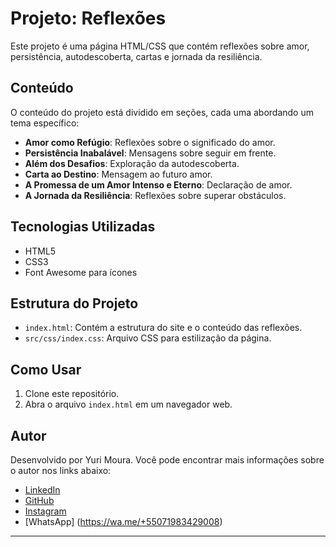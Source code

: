 # Projeto: Reflexões

Este projeto é uma página HTML/CSS que contém reflexões sobre amor, persistência, autodescoberta, cartas e jornada da resiliência.

## Conteúdo

O conteúdo do projeto está dividido em seções, cada uma abordando um tema específico:
- **Amor como Refúgio**: Reflexões sobre o significado do amor.
- **Persistência Inabalável**: Mensagens sobre seguir em frente.
- **Além dos Desafios**: Exploração da autodescoberta.
- **Carta ao Destino**: Mensagem ao futuro amor.
- **A Promessa de um Amor Intenso e Eterno**: Declaração de amor.
- **A Jornada da Resiliência**: Reflexões sobre superar obstáculos.

## Tecnologias Utilizadas

- HTML5
- CSS3
- Font Awesome para ícones

## Estrutura do Projeto

- `index.html`: Contém a estrutura do site e o conteúdo das reflexões.
- `src/css/index.css`: Arquivo CSS para estilização da página.

## Como Usar

1. Clone este repositório.
2. Abra o arquivo `index.html` em um navegador web.

## Autor

Desenvolvido por Yuri Moura. Você pode encontrar mais informações sobre o autor nos links abaixo:
- [LinkedIn](https://www.linkedin.com/in/mourayuri93/)
- [GitHub](https://github.com/MouraYuri93)
- [Instagram](https://www.instagram.com/yuri.93_)
- [WhatsApp] (https://wa.me/+55071983429008)

---